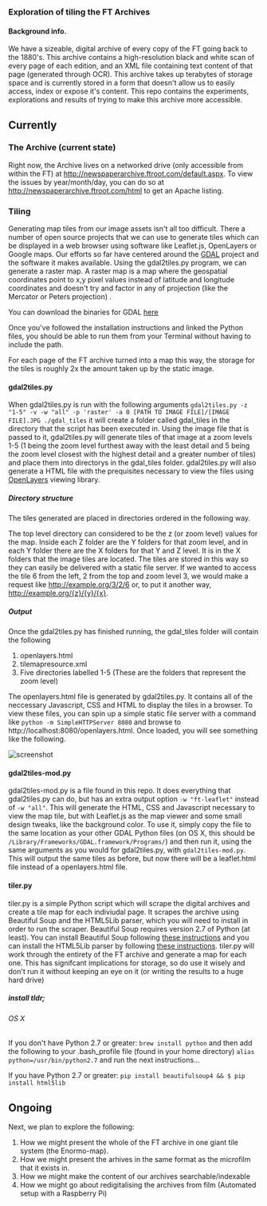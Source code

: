 ### Exploration of tiling the FT Archives

#### Background info.

We have a sizeable, digital archive of every copy of the FT going back to the 1880's. This archive contains a high-resolution black and white scan of every page of each edition, and an XML file containing text content of that page (generated through OCR). This archive takes up terabytes of storage space and is currently stored in a form that doesn't allow us to easily access, index or expose it's content. This repo contains the experiments, explorations and results of trying to make this archive more accessible.

## Currently

### The Archive (current state)

Right now, the Archive lives on a networked drive (only accessible from within the FT) at http://newspaperarchive.ftroot.com/default.aspx. To view the issues by year/month/day, you can do so at http://newspaperarchive.ftroot.com/html to get an Apache listing. 

### Tiling

Generating map tiles from our image assets isn't all too difficult. There a number of open source projects that we can use to generate tiles which can be displayed in a web browser using software like Leaflet.js, OpenLayers or Google maps. Our efforts so far have centered around the [GDAL](http://www.gdal.org/) project and the software it makes available. Using the gdal2tiles.py program, we can generate a raster map. A raster map is a map where the geospatial coordinates point to x,y pixel values instead of latitude and longitude coordinates and doesn't try and factor in any of projection (like the Mercator or Peters projection) .

You can download the binaries for GDAL [here](https://trac.osgeo.org/gdal/wiki/DownloadingGdalBinaries)

Once you've followed the installation instructions and linked the Python files, you should be able to run them from your Terminal without having to include the path.

For each page of the FT archive turned into a map this way, the storage for the tiles is roughly 2x the amount taken up by the static image.

#### gdal2tiles.py

When gdal2tiles.py is run with the following arguments ```gdal2tiles.py -z "1-5" -v -w "all" -p 'raster' -a 0 [PATH TO IMAGE FILE]/[IMAGE FILE].JPG ./gdal_tiles``` it will create a folder called gdal_tiles in the directory that the script has been executed in. Using the image file that is passed to it, gdal2tiles.py will generate tiles of that image at a zoom levels 1-5 (1 being the zoom level furthest away with the least detail and 5 being the zoom level closest with the highest detail and a greater number of tiles) and place them into directorys in the gdal_tiles folder. gdal2tiles.py will also generate a HTML file with the prequisites necessary to view the files using [OpenLayers](http://openlayers.org/) viewing library.

##### Directory structure

The tiles generated are placed in directories ordered in the following way.

The top level directory can considered to be the z (or zoom level) values for the map. Inside each Z folder are the Y folders for that zoom level, and in each Y folder there are the X folders for that Y and Z level. It is in the X folders that the image tiles are located. The tiles are stored in this way so they can easily be delivered with a static file server. If we wanted to access the tile 6 from the left, 2 from the top and zoom level 3, we would make a request like http://example.org/3/2/6 or, to put it another way, http://example.org/{z}/{y}/{x}.

##### Output

Once the gdal2tiles.py has finished running, the gdal_tiles folder will contain the following

1. openlayers.html
2. tilemapresource.xml
3. Five directories labelled 1-5 (These are the folders that represent the zoom level)

The openlayers.html file is generated by gdal2tiles.py. It contains all of the neccessary Javascript, CSS and HTML to display the tiles in a browser. To view these files, you can spin up a simple static file server with a command like `python -m SimpleHTTPServer 8080` and browse to http://localhost:8080/openlayers.html. Once loaded, you will see something like the following.

![screenshot](https://cloud.githubusercontent.com/assets/913687/14287574/136c6d08-fb4b-11e5-8601-04c5c281cdc8.png)

#### gdal2tiles-mod.py

gdal2tiles-mod.py is a file found in this repo. It does everything that gdal2tiles.py can do, but has an extra output option `-w "ft-leaflet"` instead of `-w "all"`. This will generate the HTML, CSS and Javascript necessary to view the map tile, but with Leaflet.js as the map viewer and some small design tweaks, like the background color. To use it, simply copy the file to the same location as your other GDAL Python files (on OS X, this should be `/Library/Frameworks/GDAL.framework/Programs/`) and then run it, using the same arguments as you would for gdal2tiles.py, with `gdal2tiles-mod.py`. This will output the same tiles as before, but now there will be a leaflet.html file instead of a openlayers.html file.

#### tiler.py

tiler.py is a simple Python script which will scrape the digital archives and create a tile map for each indiviudal page. It scrapes the archive using Beautiful Soup and the HTML5Lib parser, which you will need to install in order to run the scraper. Beautiful Soup requires version 2.7 of Python (at least). You can install Beautiful Soup following [these instructions](https://www.crummy.com/software/BeautifulSoup/bs4/doc/#installing-beautiful-soup) and you can install the HTML5Lib parser by following [these instructions](https://www.crummy.com/software/BeautifulSoup/bs4/doc/#installing-a-parser). tiler.py will work through the entirety of the FT archive and generate a map for each one. This has signifcant implications for storage, so do use it wisely and don't run it without keeping an eye on it (or writing the results to a huge hard drive)

##### install tldr;

###### OS X 

If you don't have Python 2.7 or greater:
`brew install python`
and then add the following to your .bash_profile file (found in your home directory)
`alias python=/usr/bin/python2.7`
and run the next instructions...

If you have Python 2.7 or greater:
`pip install beautifulsoup4 && $ pip install html5lib`

## Ongoing

Next, we plan to explore the following:

1. How we might present the whole of the FT archive in one giant tile system (the Enormo-map). 
2. How we might present the arhives in the same format as the microfilm that it exists in.
3. How we might make the content of our archives searchable/indexable
4. How we might go about redigitalising the archives from film (Automated setup with a Raspberry Pi)

